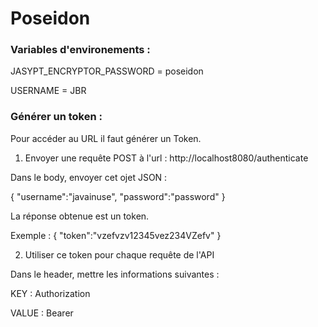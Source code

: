 # Poseidon

### Variables d'environements :
JASYPT_ENCRYPTOR_PASSWORD = poseidon

USERNAME = JBR

### Générer un token :
Pour accéder au URL il faut générer un Token.

1. Envoyer une requête POST à l'url : http://localhost8080/authenticate

Dans le body, envoyer cet ojet JSON :

{
  "username":"javainuse",
  "password":"password"
}

La réponse obtenue est un token.

Exemple :
{
  "token":"vzefvzv12345vez234VZefv"
}

2. Utiliser ce token pour chaque requête de l'API

Dans le header, mettre les informations suivantes :

KEY : Authorization

VALUE : Bearer <mettre ici le token>
